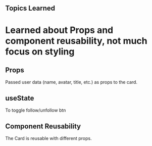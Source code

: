 ## Topics Learned

# Learned about Props and component reusability, not much focus on styling

## Props

Passed user data (name, avatar, title, etc.) as props to the card.

## useState

To toggle follow/unfollow btn

## Component Reusability

The Card is reusable with different props.
